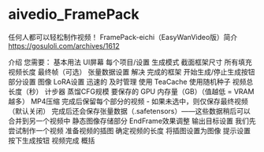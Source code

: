 # aivedio_FramePack
任何人都可以轻松制作视频！ FramePack-eichi（EasyWanVideo版）简介  https://gosuloli.com/archives/1612

介绍
您需要：
基本用法
UI屏幕
每个项目/设置
生成模式
截面框架尺寸
所有填充
视频长度
最终帧（可选）
张量数据设置
解决
完成的框架
开始生成/停止生成按钮
部分设置
图像
LoRA设置
迅速的
及时管理
使用 TeaCache
使用随机种子
视频总长度（秒）
计步器
蒸馏CFG规模
要保存的 GPU 内存量（GB）（值越低 = VRAM 越多）
MP4压缩
完成后保留每个部分的视频 - 如果未选中，则仅保存最终视频（默认关闭）
完成后还会保存张量数据（.safetensors）——这些数据稍后可以合并到另一个视频中
静态图像存储部分
EndFrame效果调整
输出目标设置
我们先尝试制作一个视频
准备视频的插图
确定视频的长度
将插图设置为图像
提示设置
按下生成按钮
视频完成
概括
